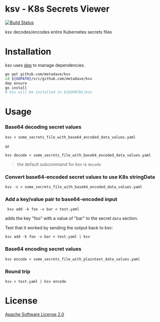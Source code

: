 # ksv - K8s Secrets Viewer

[![Build Status](https://travis-ci.org/metadave/ksv.svg?branch=master)](https://travis-ci.org/metadave/ksv)

ksv decodes/encodes entire Kubernetes secrets files


# Installation

ksv uses [dep](https://github.com/golang/dep) to manage dependencies.

```bash
go get github.com/metadave/ksv
cd ${GOPATH}/src/github.com/metadave/ksv
dep ensure
go install
# ksv will be installed in ${GOPATH}/bin
```


# Usage

### Base64 decoding secret values

    ksv < some_secrets_file_with_base64_encoded_data_values.yaml

or
    
    ksv decode < some_secrets_file_with_base64_encoded_data_values.yaml

> the default subcommand for ksv is `decode`

### Convert base64-encoded secret values to use K8s **stringData**

    ksv -s < some_secrets_file_with_base64_encoded_data_values.yaml

### Add a key/value pair to base64-encoded input

     ksv add -k foo -v bar < test.yaml

adds the key "foo" with a value of "bar" to the secret `data` section.

Test that it worked by sending the output back to ksv:

    ksv add -k foo -v bar < test.yaml | ksv


### Base64 encoding secret values

    ksv encode < some_secrets_file_with_plaintext_data_values.yaml

### Round trip

    ksv < test.yaml | ksv encode



# License

[Apache Software License 2.0](https://github.com/metadave/ksv/blob/master/LICENSE)
